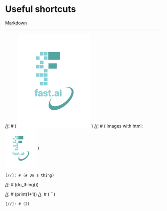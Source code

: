 # Useful shortcuts

[Markdown](https://guides.github.com/features/mastering-markdown/)

[//]: # (1. TOC)
[//]: # ({:toc})

[//]: # (## Basic setup)

[//]: # (Jekyll requires blog post files to be named according to the following format:)

[//]: # (`YEAR-MONTH-DAY-filename.md`)

[//]: # (Where `YEAR` is a four-digit number, `MONTH` and `DAY` are both two-digit numbers, and `filename` is whatever file name you choose, to remind yourself what this post is about. `.md` is the file extension for markdown files.)

[//]: # ( The first line of the file should start with a single hash character, then a space, then your title. This is how you create a "*level 1 heading*" in markdown. Then you can create level 2, 3, etc headings as you wish but repeating the hash character, such as you see in the line `## File names` above. )

[//]: # (## Basic formatting)

[//]: # (You can use *italics*, **bold**, `code font text`. Here's a footnote [^1]. Here's a horizontal rule:)

---

[//]: # (## Lists)

[//]: # (Here's a list:)

[//]: # (- item 1)
[//]: # (- item 2)

[//]: # (And a numbered list:)

[//]: # (1. item 1)
[//]: # (1. item 2)

[//]: # (## Boxes and stuff)

[//]: # (> This is a quotation)

[//]: # ({% include alert.html text="You can include alert boxes" %})

[//]: # (...and...)

[//]: # ({% include info.html text="You can include info boxes" %})

[//]: # (## Images )

 [//]: # ( ![](/images/logo.png "fast.ai's logo") )
 [//]: # ( images with html: <img src="images/logo.png" width="100" img align="center"/> )

[//]: # (## Code)

[//]: # (General preformatted text:)

    [//]: # (# Do a thing)
   [//]: # (do_thing())

[//]: # (example: Python code and output:)

[//]: # (```python)
[//]: # (# Prints '2')
[//]: # (print(1+1))
[//]: # (```)

    [//]: # (2)

[//]: # (## Tables)

[//]: # (| Column 1 | Column 2 |)
[//]: # (|-|-|)
[//]: # (| A thing | Another thing |)

[//]: # (## Footnotes)

[//]: # ([^1]: This is the footnote.)


